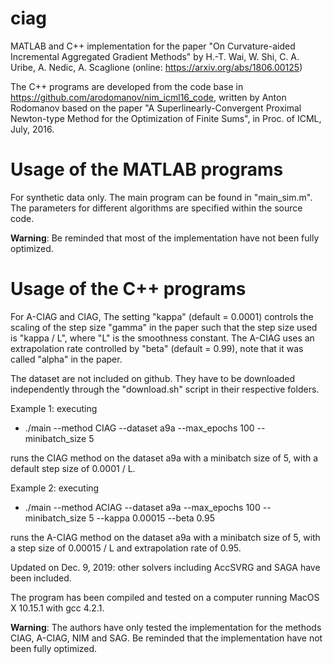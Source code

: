 # ciag

MATLAB and C++ implementation for the paper "On Curvature-aided Incremental Aggregated Gradient Methods" by H.-T. Wai, W. Shi, C. A. Uribe, A. Nedic, A. Scaglione (online: https://arxiv.org/abs/1806.00125)

The C++ programs are developed from the code base in https://github.com/arodomanov/nim_icml16_code, written by Anton Rodomanov based on the paper "A Superlinearly-Convergent Proximal Newton-type Method for the Optimization of Finite Sums", in Proc. of ICML, July, 2016.

# Usage of the MATLAB programs

For synthetic data only. The main program can be found in "main_sim.m". The parameters for different algorithms are specified within the source code.

<b>Warning</b>: Be reminded that most of the implementation have not been fully optimized.

# Usage of the C++ programs

For A-CIAG and CIAG, The setting "kappa" (default = 0.0001) controls the scaling of the step size "gamma" in the paper such that the step size used is "kappa / L", where "L" is the smoothness constant. The A-CIAG uses an extrapolation rate controlled by "beta" (default = 0.99), note that it was called "alpha" in the paper.

The dataset are not included on github. They have to be downloaded independently through the "download.sh" script in their respective folders.

Example 1: executing
- ./main --method CIAG --dataset a9a --max_epochs 100 --minibatch_size 5

runs the CIAG method on the dataset a9a with a minibatch size of 5, with a default step size of 0.0001 / L.

Example 2: executing
- ./main --method ACIAG --dataset a9a --max_epochs 100 --minibatch_size 5 --kappa 0.00015 --beta 0.95

runs the A-CIAG method on the dataset a9a with a minibatch size of 5, with a step size of 0.00015 / L and extrapolation rate of 0.95.

Updated on Dec. 9, 2019: other solvers including AccSVRG and SAGA have been included.

The program has been compiled and tested on a computer running MacOS X 10.15.1 with gcc 4.2.1.

<b>Warning</b>: The authors have only tested the implementation for the methods CIAG, A-CIAG, NIM and SAG. Be reminded that the implementation have not been fully optimized.
